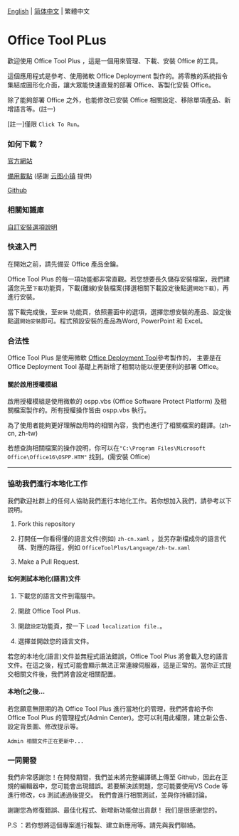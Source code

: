 ﻿[English](/README.md) | [简体中文](/README-zh_cn.md) | 繁體中文
# Office Tool PLus

歡迎使用 Office Tool Plus ，這是一個用來管理、下載、安裝 Office 的工具。

這個應用程式是參考、使用微軟 Office Deployment 製作的。將零散的系統指令集結成圖形化介面，讓大眾能快速直覺的部署 Office、客製化安裝 Office。

除了能夠部署 Office 之外，也能修改已安裝 Office 相關設定、移除單項產品、新增語言等。(註一)

[註一]僅限 `Click To Run`。

### 如何下載？

[官方網站](https://otp.cotpear.com/zh-tw/)

[備用載點](https://delivery.yuntu.moe/office-tool/) (感謝 [云图小镇](https://www.yuntu.moe/) 提供)

[Github](https://github.com/YerongAI/Office-Tool/releases)

### 相關知識庫

[自訂安裝選項說明](https://docs.microsoft.com/zh-cn/DeployOffice/configuration-options-for-the-office-2016-deployment-tool)

### 快速入門

在開始之前，請先備妥 Office 產品金鑰。

Office Tool Plus 的每一項功能都非常直觀。若您想要長久儲存安裝檔案，我們建議您先至`下載`功能頁，下載(離線)安裝檔案(擇選相關下載設定後點選`開始下載`)，再進行安裝。

當下載完成後，至`安裝` 功能頁，依照畫面中的選項，選擇您想安裝的產品、設定後點選`開始安裝`即可。程式預設安裝的產品為Word, PowerPoint 和 Excel。

### 合法性

Office Tool Plus 是使用微軟 [Office Deployment Tool](https://docs.microsoft.com/zh-tw/DeployOffice/overview-of-the-office-customization-tool-for-click-to-run)參考製作的，
主要是在 Office Deployment Tool 基礎上再新增了相關功能以便更便利的部署 Office。

#### 關於啟用授權模組

啟用授權模組是使用微軟的 ospp.vbs (Office Software Protect Platform) 及相關檔案製作的。所有授權操作皆由 ospp.vbs 執行。

為了使用者能夠更好理解啟用時的相關內容，我們也進行了相關檔案的翻譯。(zh-cn, zh-tw)

若想查詢相關檔案的操作說明，你可以在````"C:\Program Files\Microsoft Office\Office16\OSPP.HTM"```` 找到。(需安裝 Office)


----------------------------------------------------------

### 協助我們進行本地化工作

我們歡迎社群上的任何人協助我們進行本地化工作。若你想加入我們，請參考以下說明。

1. Fork this repository

2. 打開任一你看得懂的語言文件(例如) ````zh-cn.xaml```` ，並另存新檔成你的語言代碼、對應的路徑，例如 ````OfficeToolPlus/Language/zh-tw.xaml````

4. Make a Pull Request.

#### 如何測試本地化(語言)文件

1. 下載您的語言文件到電腦中。

2. 開啟 Office Tool Plus.

3. 開啟`設定`功能頁，按一下 ````Load localization file.````。

4. 選擇並開啟您的語言文件。

若您的本地化(語言)文件並無程式語法錯誤，Office Tool Plus 將會載入您的語言文件。在這之後，程式可能會顯示無法正常連線伺服器，這是正常的。當你正式提交相關文件後，我們將會設定相關配置。

#### 本地化之後...

若您願意無限期的為 Office Tool Plus 進行當地化的管理，我們將會給予你 Office Tool Plus 的管理程式(Admin Center)。您可以利用此權限，建立新公告、設定背景圖、修改提示等。

````Admin 相關文件正在更新中...````

### 一同開發

我們非常感謝您！在開發期間，我們並未將完整編譯碼上傳至 Github，因此在正規的編輯器中，您可能會出現錯誤。若要解決該問題，您可能要使用VS Code 等進行修改，cs 測試通過後提交。
我們會進行相關測試，並與你持續討論。

謝謝您為修復錯誤、最佳化程式、新增新功能做出貢獻！
我们是很感谢您的。

P.S ：若你想將這個專案進行複製、建立新應用等。請先與我們聯絡。
